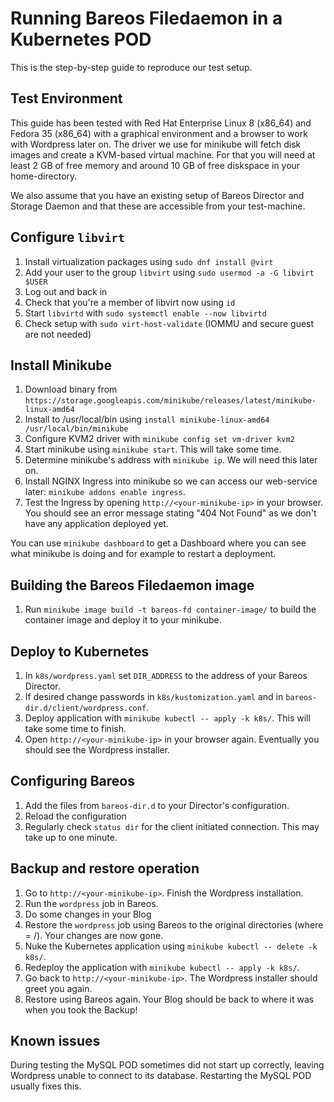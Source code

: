 # Running Bareos Filedaemon in a Kubernetes POD

This is the step-by-step guide to reproduce our test setup.

## Test Environment
This guide has been tested with Red Hat Enterprise Linux 8 (x86_64) and Fedora 35 (x86_64) with a graphical environment and a browser to work with Wordpress later on.
The driver we use for minikube will fetch disk images and create a KVM-based virtual machine. For that you will need at least 2 GB of free memory and around 10 GB of free diskspace in your home-directory.

We also assume that you have an existing setup of Bareos Director and Storage Daemon and that these are accessible from your test-machine.

## Configure `libvirt`
1. Install virtualization packages using `sudo dnf install @virt`
2. Add your user to the group `libvirt` using `sudo usermod -a -G libvirt $USER`
3. Log out and back in
4. Check that you're a member of libvirt now using `id`
5. Start `libvirtd` with `sudo systemctl enable --now libvirtd`
6. Check setup with `sudo virt-host-validate` (IOMMU and secure guest are not needed)

## Install Minikube
1. Download binary from `https://storage.googleapis.com/minikube/releases/latest/minikube-linux-amd64`
2. Install to /usr/local/bin using `install minikube-linux-amd64 /usr/local/bin/minikube`
3. Configure KVM2 driver with `minikube config set vm-driver kvm2`
4. Start minikube using `minikube start`. This will take some time.
5. Determine minikube's address with `minikube ip`. We will need this later on.
6. Install NGINX Ingress into minikube so we can access our web-service later: `minikube addons enable ingress`.
7. Test the Ingress by opening `http://<your-minikube-ip>` in your browser. You should see an error message stating "404 Not Found" as we don't have any application deployed yet.

You can use `minikube dashboard` to get a Dashboard where you can see what minikube is doing and for example to restart a deployment.

## Building the Bareos Filedaemon image
1. Run `minikube image build -t bareos-fd container-image/` to build the container image and deploy it to your minikube.

## Deploy to Kubernetes
1. In `k8s/wordpress.yaml` set `DIR_ADDRESS` to the address of your Bareos Director.
2. If desired change passwords in `k8s/kustomization.yaml` and in `bareos-dir.d/client/wordpress.conf`.
3. Deploy application with `minikube kubectl -- apply -k k8s/`. This will take some time to finish.
4. Open `http://<your-minikube-ip>` in your browser again. Eventually you should see the Wordpress installer.

## Configuring Bareos
1. Add the files from `bareos-dir.d` to your Director's configuration.
2. Reload the configuration
3. Regularly check `status dir` for the client initiated connection. This may take up to one minute.

## Backup and restore operation
1. Go to `http://<your-minikube-ip>`. Finish the Wordpress installation.
2. Run the `wordpress` job in Bareos.
3. Do some changes in your Blog
4. Restore the `wordpress` job using Bareos to the original directories (where = /). Your changes are now gone.
5. Nuke the Kubernetes application using `minikube kubectl -- delete -k k8s/`.
6. Redeploy the application with `minikube kubectl -- apply -k k8s/`.
7. Go back to `http://<your-minikube-ip>`. The Wordpress installer should greet you again.
8. Restore using Bareos again. Your Blog should be back to where it was when you took the Backup!

## Known issues
During testing the MySQL POD sometimes did not start up correctly, leaving Wordpress unable to connect to its database. Restarting the MySQL POD usually fixes this.
